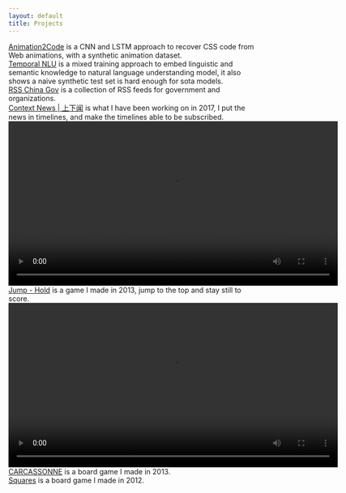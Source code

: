 ```yaml
---
layout: default
title: Projects
---
```


<div class="project-list">
  <div class="animation-code"><a href="https://github.com/josherich/Animation2Code">Animation2Code</a> is a CNN and LSTM approach to recover CSS code from Web animations, with a synthetic animation dataset.</div>
  <div class="nlu-mix"><a href="https://github.com/josherich/Temporal-NLU">Temporal NLU</a> is a mixed training approach to embed linguistic and semantic knowledge to natural language understanding model, it also shows a naive synthetic test set is hard enough for sota models.</div>


  <div class="rss-hub-cn-gov"><a href="http://rss.mindynode.com/">RSS China Gov</a> is a collection of RSS feeds for government and organizations.</div>


  <div class="mindynode"><a href="http://news.mindynode.com">Context News | 上下闻</a> is what I have been working on in 2017, I put the news in timelines, and make the timelines able to be subscribed.</div>
  <video width="650" height="" controls>
    <source src="/downloads/context.mp4" type="video/mp4">
  Your browser does not support the video tag.
  </video>


  <div class="fez-x"><a href="http://josherich.github.io/FEZ-JUMP">Jump - Hold</a> is a game I made in 2013, jump to the top and stay still to score.</div>
  <video width="650" height="" controls>
    <source src="/downloads/jump.mp4" type="video/mp4">
  Your browser does not support the video tag.
  </video>


  <div class="carcassonne"><a href="http://josherich.github.io/carcassonne/">CARCASSONNE</a> is a board game I made in 2013.</div>
  <div class="squares"><a href="http://josherich.github.io/squares/">Squares</a> is a board game I made in 2012.</div>
</div>